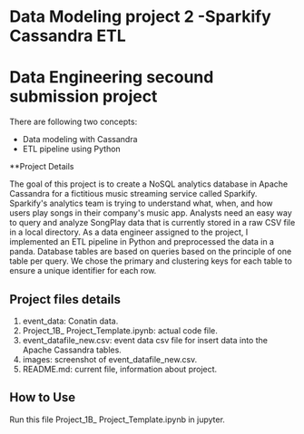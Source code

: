# Data Modeling project 2 -Sparkify Cassandra ETL

# Data Engineering secound submission project

There are following two concepts:
- Data modeling with Cassandra
- ETL pipeline using Python

**Project Details

The goal of this project is to create a NoSQL analytics database in Apache Cassandra for a fictitious music streaming service called Sparkify. Sparkify's analytics team is trying to understand what, when, and how users play songs in their company's music app. Analysts need an easy way to query and analyze SongPlay data that is currently stored in a raw CSV file in a local directory.  As a data engineer assigned to the 
project, I  implemented an ETL pipeline in Python and preprocessed the data in a panda. Database tables are based on  queries based on the principle of one table per query. We chose the primary and clustering keys for each table  to ensure a unique identifier for each row.

## Project files details

1. event_data:  Conatin data.
2. Project_1B_ Project_Template.ipynb: actual code file.
3. event_datafile_new.csv: event data csv file for insert data into the Apache Cassandra tables. 
4. images: screenshot of event_datafile_new.csv. 
5. README.md: current file, information about project.

## How to Use

Run this file Project_1B_ Project_Template.ipynb in jupyter. 


